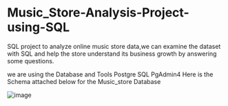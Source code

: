 # Music_Store-Analysis-Project-using-SQL
SQL project to analyze online music store data,we can examine the dataset with SQL and help the store understand its business growth by answering some questions.

we are using the Database and Tools
Postgre SQL
PgAdmin4
Here is the Schema attached below for the Music_store Database

![image](https://github.com/sumit985/Music_Store-Analysis-Project-using-SQL/assets/87483053/9025081d-a3d6-43a1-be3c-cbb529ec83ba)

